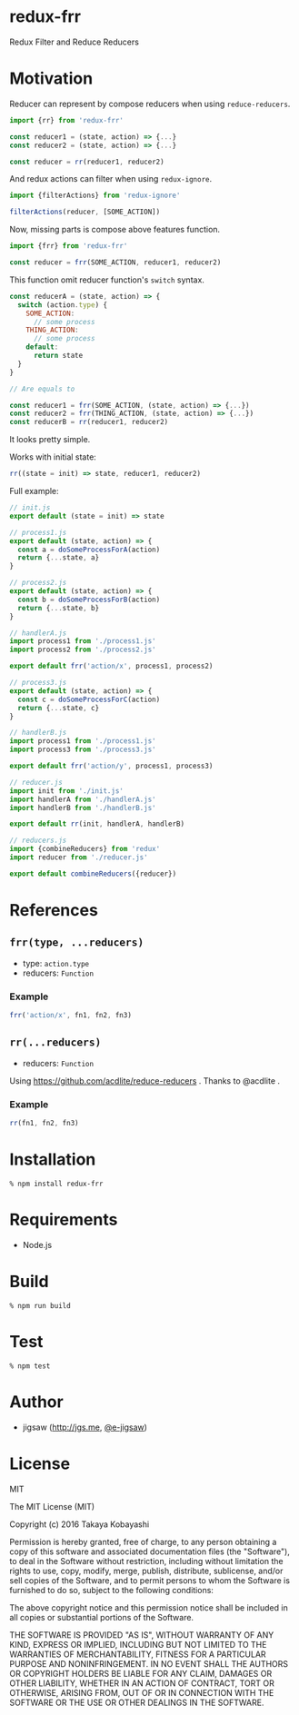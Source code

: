 # redux-frr

Redux Filter and Reduce Reducers

# Motivation

Reducer can represent by compose reducers when using `reduce-reducers`.

```js
import {rr} from 'redux-frr'

const reducer1 = (state, action) => {...}
const reducer2 = (state, action) => {...}

const reducer = rr(reducer1, reducer2)
```

And redux actions can filter when using `redux-ignore`.

```js
import {filterActions} from 'redux-ignore'

filterActions(reducer, [SOME_ACTION])
```

Now, missing parts is compose above features function.

```js
import {frr} from 'redux-frr'

const reducer = frr(SOME_ACTION, reducer1, reducer2)
```

This function omit reducer function's `switch` syntax.

```js
const reducerA = (state, action) => {
  switch (action.type) {
    SOME_ACTION:
      // some process
    THING_ACTION:
      // some process
    default:
      return state
  }
}

// Are equals to

const reducer1 = frr(SOME_ACTION, (state, action) => {...})
const reducer2 = frr(THING_ACTION, (state, action) => {...})
const reducerB = rr(reducer1, reducer2)
```

It looks pretty simple.

Works with initial state:

```js
rr((state = init) => state, reducer1, reducer2)
```

Full example:

```js
// init.js
export default (state = init) => state

// process1.js
export default (state, action) => {
  const a = doSomeProcessForA(action)
  return {...state, a}
}

// process2.js
export default (state, action) => {
  const b = doSomeProcessForB(action)
  return {...state, b}
}

// handlerA.js
import process1 from './process1.js'
import process2 from './process2.js'

export default frr('action/x', process1, process2)

// process3.js
export default (state, action) => {
  const c = doSomeProcessForC(action)
  return {...state, c}
}

// handlerB.js
import process1 from './process1.js'
import process3 from './process3.js'

export default frr('action/y', process1, process3)

// reducer.js
import init from './init.js'
import handlerA from './handlerA.js'
import handlerB from './handlerB.js'

export default rr(init, handlerA, handlerB)

// reducers.js
import {combineReducers} from 'redux'
import reducer from './reducer.js'

export default combineReducers({reducer})
```

# References

## `frr(type, ...reducers)`

* type: `action.type`
* reducers: `Function`

### Example

```js
frr('action/x', fn1, fn2, fn3)
```

## `rr(...reducers)`

* reducers: `Function`

Using https://github.com/acdlite/reduce-reducers . Thanks to @acdlite .

### Example

```js
rr(fn1, fn2, fn3)
```

# Installation

```
% npm install redux-frr
```

# Requirements

* Node.js

# Build

```
% npm run build
```

# Test

```
% npm test
```

# Author

* jigsaw (http://jgs.me, [@e-jigsaw](http://github.com/e-jigsaw))

# License

MIT

The MIT License (MIT)

Copyright (c) 2016 Takaya Kobayashi

Permission is hereby granted, free of charge, to any person obtaining a copy of this software and associated documentation files (the "Software"), to deal in the Software without restriction, including without limitation the rights to use, copy, modify, merge, publish, distribute, sublicense, and/or sell copies of the Software, and to permit persons to whom the Software is furnished to do so, subject to the following conditions:

The above copyright notice and this permission notice shall be included in all copies or substantial portions of the Software.

THE SOFTWARE IS PROVIDED "AS IS", WITHOUT WARRANTY OF ANY KIND, EXPRESS OR IMPLIED, INCLUDING BUT NOT LIMITED TO THE WARRANTIES OF MERCHANTABILITY, FITNESS FOR A PARTICULAR PURPOSE AND NONINFRINGEMENT. IN NO EVENT SHALL THE AUTHORS OR COPYRIGHT HOLDERS BE LIABLE FOR ANY CLAIM, DAMAGES OR OTHER LIABILITY, WHETHER IN AN ACTION OF CONTRACT, TORT OR OTHERWISE, ARISING FROM, OUT OF OR IN CONNECTION WITH THE SOFTWARE OR THE USE OR OTHER DEALINGS IN THE SOFTWARE.
